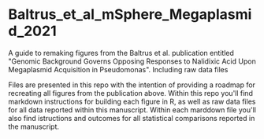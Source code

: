 # Baltrus_et_al_mSphere_Megaplasmid_2021
A guide to remaking figures from the Baltrus et al. publication entitled "Genomic Background Governs Opposing Responses to Nalidixic Acid Upon Megaplasmid Acquisition in Pseudomonas". Including raw data files

Files are presented in this repo with the intention of providing a roadmap for recreating all figures from the publication above. Within this repo you'll find markdown instructions for building each figure in R, as well as raw data files for all data reported within this manuscript. Within each marddown file you'll also find istructions and outcomes for all statistical comparisons reported in the manuscript.
